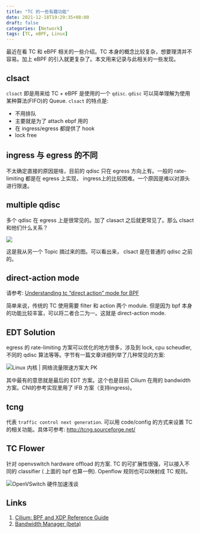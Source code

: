 ```yaml
---
title: "TC 的一些有趣功能"
date: 2021-12-18T19:29:35+08:00
draft: false
categories: [Network]
tags: [TC, eBPF, Linux]
---
```


最近在看 TC 和 eBPF 相关的一些介绍。TC 本身的概念比较复杂，想要理清并不容易。加上 eBPF 的引入就更复杂了。本文用来记录与此相关的一些发现。






## clsact

`clsact` 即是用来给 TC + eBPF 是使用的一个 `qdisc`. `qdisc` 可以简单理解为使用某种算法(FIFO)的 Queue. `clsact` 的特点是:

* 不用排队
* 主要就是为了 attach ebpf 用的
* 在 ingress/egress 都提供了 hook
* lock free


## ingress 与 egress 的不同

不太确定直接的原因是啥，目前的 qdisc 只在 egress 方向上有。一般的 rate-limiting 都是在 egress 上实现， ingress上的比较困难。一个原因是难以对源头进行限速。


## multiple qdisc

多个 qdisc 在 egress 上是很常见的。加了 clasact 之后就更常见了。那么 clsact 和他们什么关系？ 

![](https://oss-emcsprod-public.modb.pro/wechatSpider/modb_20211020_493eb7be-31a1-11ec-920d-fa163eb4f6be.png)

这是我从另一个 Topic 摘过来的图。可以看出来， clsact 是在普通的 qdisc 之前的。


## direct-action mode
 
请参考: [Understanding tc “direct action” mode for BPF](https://qmonnet.github.io/whirl-offload/2020/04/11/tc-bpf-direct-action/)

简单来说，传统的 TC 使用需要 filter 和 action 两个 module. 但是因为 bpf 本身的功能比较丰富，可以将二者合二为一。这就是 direct-action mode.


## EDT Solution

egress 的 rate-limiting 方案可以优化的地方很多，涉及到 lock, cpu scheudler, 不同的 qdisc 算法等等。字节有一篇文章详细列举了几种常见的方案:

![Linux 内核 | 网络流量限速方案大 PK](https://www.modb.pro/db/142271)

其中最有的意思就是最后的 EDT 方案。这个也是目前 Cilium 在用的 bandwidth 方案。CNI的参考实现里用了 IFB 方案（支持ingress)。


## tcng
代表 `traffic control next generation`. 可以用 code/config 的方式来设置 TC 的相关功能。具体可参考: http://tcng.sourceforge.net/

## TC Flower
针对 openvswitch hardware offload 的方案. TC 的可扩展性很强，可以接入不同的 classifier ( 上面的 bpf 也算一例). Openflow 规则也可以映射成 TC 规则。

![OpenVSwitch 硬件加速浅谈](https://zhuanlan.zhihu.com/p/57870521)


## Links
1. [Cilium: BPF and XDP Reference Guide](https://docs.cilium.io/en/latest/bpf/)
2. [Bandwidth Manager (beta)](https://docs.cilium.io/en/stable/gettingstarted/bandwidth-manager/)
